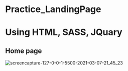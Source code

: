 # Practice_LandingPage
# Using HTML, SASS, JQuary
## Home page
![screencapture-127-0-0-1-5500-2021-03-07-21_45_23](https://user-images.githubusercontent.com/26829579/110268011-f5272900-7f8e-11eb-9ede-0adc46cd20b7.png)
